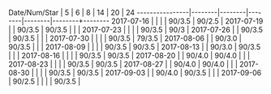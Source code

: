 Date/Num/Star   |   5    |   6    |   8    |   14   |   20   |   24
----------------|--------|--------|--------|--------|--------+--------
2017-07-16      |        |        |        | 90/3.5 | 90/2.5 |
2017-07-19      |        | 90/3.5 | 90/3.5 |        |        |
2017-07-23      |        |        |        | 90/3.5 | 90/3   |
2017-07-26      |        | 90/3.5 | 90/3.5 |        |        |
2017-07-30      |        |        |        | 90/3.5 | 79/3.5 |
2017-08-06      |        | 90/3.0 | 90/3.5 |        |        |
2017-08-09      |        |        |        | 90/3.5 | 90/3.5 |
2017-08-13      |        | 90/3.0 | 90/3.5 |        |        |
2017-08-16      |        |        |        | 90/3.5 | 90/3.5 |
2017-08-20      |        | 90/4.0 | 90/4.0 |        |        |
2017-08-23      |        |        |        | 90/3.5 | 90/3.5 |
2017-08-27      |        | 90/4.0 | 90/4.0 |        |        |
2017-08-30      |        |        |        | 90/3.5 | 90/3.5 |
2017-09-03      |        | 90/4.0 | 90/3.5 |        |        |
2017-09-06      | 90/2.5 |        |        |        | 90/3.5 |
